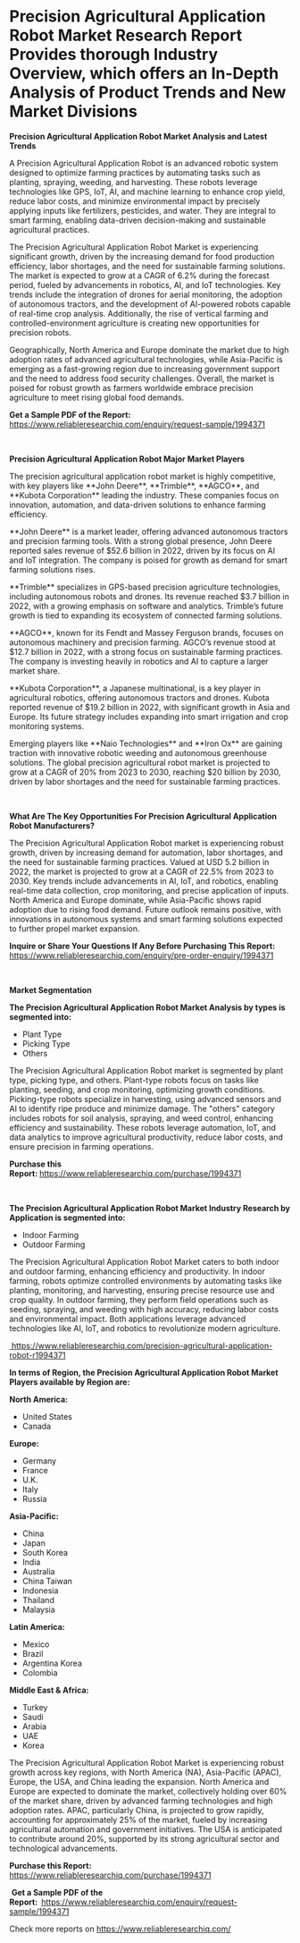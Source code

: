 <p><h1>Precision Agricultural Application Robot Market Research Report Provides thorough Industry Overview, which offers an In-Depth Analysis of Product Trends and New Market Divisions</h1></p><p><strong>Precision Agricultural Application Robot Market Analysis and Latest Trends</strong></p>
<p><p>A Precision Agricultural Application Robot is an advanced robotic system designed to optimize farming practices by automating tasks such as planting, spraying, weeding, and harvesting. These robots leverage technologies like GPS, IoT, AI, and machine learning to enhance crop yield, reduce labor costs, and minimize environmental impact by precisely applying inputs like fertilizers, pesticides, and water. They are integral to smart farming, enabling data-driven decision-making and sustainable agricultural practices.</p><p>The Precision Agricultural Application Robot Market is experiencing significant growth, driven by the increasing demand for food production efficiency, labor shortages, and the need for sustainable farming solutions. The market is expected to grow at a CAGR of 6.2% during the forecast period, fueled by advancements in robotics, AI, and IoT technologies. Key trends include the integration of drones for aerial monitoring, the adoption of autonomous tractors, and the development of AI-powered robots capable of real-time crop analysis. Additionally, the rise of vertical farming and controlled-environment agriculture is creating new opportunities for precision robots.</p><p>Geographically, North America and Europe dominate the market due to high adoption rates of advanced agricultural technologies, while Asia-Pacific is emerging as a fast-growing region due to increasing government support and the need to address food security challenges. Overall, the market is poised for robust growth as farmers worldwide embrace precision agriculture to meet rising global food demands.</p></p>
<p><strong>Get a Sample PDF of the Report:&nbsp;</strong> <a href="https://www.reliableresearchiq.com/enquiry/request-sample/1994371?utm_campaign=1087&utm_medium=2&utm_source=Github&utm_content=ia&utm_term=21012025&utm_id=precision-agricultural-application-robot">https://www.reliableresearchiq.com/enquiry/request-sample/1994371</a></p>
<p>&nbsp;</p>
<p><strong>Precision Agricultural Application Robot Major Market Players</strong></p>
<p><p>The precision agricultural application robot market is highly competitive, with key players like **John Deere**, **Trimble**, **AGCO**, and **Kubota Corporation** leading the industry. These companies focus on innovation, automation, and data-driven solutions to enhance farming efficiency.</p><p>**John Deere** is a market leader, offering advanced autonomous tractors and precision farming tools. With a strong global presence, John Deere reported sales revenue of $52.6 billion in 2022, driven by its focus on AI and IoT integration. The company is poised for growth as demand for smart farming solutions rises.</p><p>**Trimble** specializes in GPS-based precision agriculture technologies, including autonomous robots and drones. Its revenue reached $3.7 billion in 2022, with a growing emphasis on software and analytics. Trimble’s future growth is tied to expanding its ecosystem of connected farming solutions.</p><p>**AGCO**, known for its Fendt and Massey Ferguson brands, focuses on autonomous machinery and precision farming. AGCO’s revenue stood at $12.7 billion in 2022, with a strong focus on sustainable farming practices. The company is investing heavily in robotics and AI to capture a larger market share.</p><p>**Kubota Corporation**, a Japanese multinational, is a key player in agricultural robotics, offering autonomous tractors and drones. Kubota reported revenue of $19.2 billion in 2022, with significant growth in Asia and Europe. Its future strategy includes expanding into smart irrigation and crop monitoring systems.</p><p>Emerging players like **Naio Technologies** and **Iron Ox** are gaining traction with innovative robotic weeding and autonomous greenhouse solutions. The global precision agricultural robot market is projected to grow at a CAGR of 20% from 2023 to 2030, reaching $20 billion by 2030, driven by labor shortages and the need for sustainable farming practices.</p></p>
<p>&nbsp;</p>
<p><strong>What Are The Key Opportunities For Precision Agricultural Application Robot Manufacturers?</strong></p>
<p><p>The Precision Agricultural Application Robot market is experiencing robust growth, driven by increasing demand for automation, labor shortages, and the need for sustainable farming practices. Valued at USD 5.2 billion in 2022, the market is projected to grow at a CAGR of 22.5% from 2023 to 2030. Key trends include advancements in AI, IoT, and robotics, enabling real-time data collection, crop monitoring, and precise application of inputs. North America and Europe dominate, while Asia-Pacific shows rapid adoption due to rising food demand. Future outlook remains positive, with innovations in autonomous systems and smart farming solutions expected to further propel market expansion.</p></p>
<p><strong>Inquire or Share Your Questions If Any Before Purchasing This Report:</strong> <a href="https://www.reliableresearchiq.com/enquiry/pre-order-enquiry/1994371?utm_campaign=1087&utm_medium=2&utm_source=Github&utm_content=ia&utm_term=21012025&utm_id=precision-agricultural-application-robot">https://www.reliableresearchiq.com/enquiry/pre-order-enquiry/1994371</a></p>
<p>&nbsp;</p>
<p><strong>Market Segmentation</strong></p>
<p><strong>The Precision Agricultural Application Robot Market Analysis by types is segmented into:</strong></p>
<p><ul><li>Plant Type</li><li>Picking Type</li><li>Others</li></ul></p>
<p><p>The Precision Agricultural Application Robot market is segmented by plant type, picking type, and others. Plant-type robots focus on tasks like planting, seeding, and crop monitoring, optimizing growth conditions. Picking-type robots specialize in harvesting, using advanced sensors and AI to identify ripe produce and minimize damage. The "others" category includes robots for soil analysis, spraying, and weed control, enhancing efficiency and sustainability. These robots leverage automation, IoT, and data analytics to improve agricultural productivity, reduce labor costs, and ensure precision in farming operations.</p></p>
<p><strong>Purchase this Report:&nbsp;</strong><a href="https://www.reliableresearchiq.com/purchase/1994371?utm_campaign=1087&utm_medium=2&utm_source=Github&utm_content=ia&utm_term=21012025&utm_id=precision-agricultural-application-robot">https://www.reliableresearchiq.com/purchase/1994371</a></p>
<p>&nbsp;</p>
<p><strong>The Precision Agricultural Application Robot Market Industry Research by Application is segmented into:</strong></p>
<p><ul><li>Indoor Farming</li><li>Outdoor Farming</li></ul></p>
<p><p>The Precision Agricultural Application Robot Market caters to both indoor and outdoor farming, enhancing efficiency and productivity. In indoor farming, robots optimize controlled environments by automating tasks like planting, monitoring, and harvesting, ensuring precise resource use and crop quality. In outdoor farming, they perform field operations such as seeding, spraying, and weeding with high accuracy, reducing labor costs and environmental impact. Both applications leverage advanced technologies like AI, IoT, and robotics to revolutionize modern agriculture.</p></p>
<p><a href="https://www.reliableresearchiq.com/precision-agricultural-application-robot-r1994371?utm_campaign=1087&utm_medium=2&utm_source=Github&utm_content=ia&utm_term=21012025&utm_id=precision-agricultural-application-robot">&nbsp;https://www.reliableresearchiq.com/precision-agricultural-application-robot-r1994371</a></p>
<p><strong>In terms of Region, the Precision Agricultural Application Robot Market Players available by Region are:</strong></p>
<p>
    <p> <strong> North America: </strong>
        <ul>
            <li>United States</li>
            <li>Canada</li>
        </ul>
        </p> 
    <p> <strong> Europe: </strong>
        <ul>
            <li>Germany</li>
            <li>France</li>
            <li>U.K.</li>
            <li>Italy</li>
            <li>Russia</li>
        </ul>
        </p> 
    <p> <strong> Asia-Pacific: </strong>
        <ul>
            <li>China</li>
            <li>Japan</li>
            <li>South Korea</li>
            <li>India</li>
            <li>Australia</li>
            <li>China Taiwan</li>
            <li>Indonesia</li>
            <li>Thailand</li>
            <li>Malaysia</li>
        </ul>
        </p> 
    <p> <strong> Latin America: </strong>
        <ul>
            <li>Mexico</li>
            <li>Brazil</li>
            <li>Argentina Korea</li>
            <li>Colombia</li>
        </ul>
        </p> 
    <p> <strong> Middle East & Africa: </strong>
        <ul>
            <li>Turkey</li>
            <li>Saudi</li>
            <li>Arabia</li>
            <li>UAE</li>
            <li>Korea</li>
        </ul>
    </p>
    </p>
<p><p>The Precision Agricultural Application Robot Market is experiencing robust growth across key regions, with North America (NA), Asia-Pacific (APAC), Europe, the USA, and China leading the expansion. North America and Europe are expected to dominate the market, collectively holding over 60% of the market share, driven by advanced farming technologies and high adoption rates. APAC, particularly China, is projected to grow rapidly, accounting for approximately 25% of the market, fueled by increasing agricultural automation and government initiatives. The USA is anticipated to contribute around 20%, supported by its strong agricultural sector and technological advancements.</p></p>
<p><strong>Purchase this Report: </strong><a href="https://www.reliableresearchiq.com/purchase/1994371?utm_campaign=1087&utm_medium=2&utm_source=Github&utm_content=ia&utm_term=21012025&utm_id=precision-agricultural-application-robot">https://www.reliableresearchiq.com/purchase/1994371</a></p>
<p>&nbsp;<strong>Get a Sample PDF of the Report:&nbsp;&nbsp;</strong><a href="https://www.reliableresearchiq.com/enquiry/request-sample/1994371?utm_campaign=1087&utm_medium=2&utm_source=Github&utm_content=ia&utm_term=21012025&utm_id=precision-agricultural-application-robot">https://www.reliableresearchiq.com/enquiry/request-sample/1994371</a></p>
<p><strong></strong></p>
<p>Check more reports on <a href="https://www.reliableresearchiq.com/?utm_campaign=1087&utm_medium=2&utm_source=Github&utm_content=ia&utm_term=21012025&utm_id=precision-agricultural-application-robot">https://www.reliableresearchiq.com/</a></p>